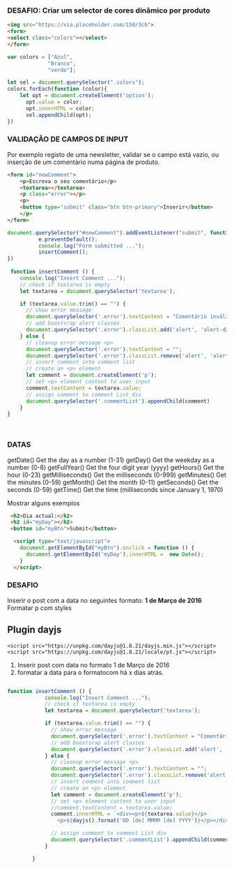 ### DESAFIO: Criar um selector de cores dinâmico por produto

```html
<img src="https://via.placeholder.com/150/3cb">
<form>
<select class="colors"></select>
</form>
```

```js
var colors = ["Azul", 
             "Branco",
             "verde"];

let sel = document.querySelector(".colors");
colors.forEach(function (color){
    let opt = document.createElement('option');
	  opt.value = color;
	  opt.innerHTML = color;
	  sel.appendChild(opt);
})
```

### VALIDAÇÃO DE CAMPOS DE INPUT 

Por exemplo registo de uma newsletter, validar se o campo está vazio, ou inserção de um comentário numa página de produto.

```html
<form id="newComment">
	<p>Escreva o seu comentário</p>
	<textarea></textarea>
	<p class="error"></p>
	<p>
	<button type="submit" class="btn btn-primary">Inserir</button>
	</p>
</form>
```

```js
document.querySelector("#newComment").addEventListener("submit", function(e) {
          e.preventDefault();
          console.log("Form submitted ...");
          insertComment();
})
        
 function insertComment () {
	console.log("Insert Comment ...");
	// check if textarea is empty
	let textarea = document.querySelector('textarea');

	if (textarea.value.trim() == "") {
	  // show error message
	  document.querySelector('.error').textContent = "Comentário inválido";
	  // add boostsrap alert classes
	  document.querySelector('.error').classList.add('alert', 'alert-danger');
	} else {
	  // cleanup error message <p>
	  document.querySelector('.error').textContent = "";
	  document.querySelector('.error').classList.remove('alert', 'alert-danger');
	  // insert comment into comment list
	  // create an <p> element
	  let comment = document.createElement('p');
	  // set <p> element content to user input
	  comment.textContent = textarea.value;
	  // assign comment to comment List div
	  document.querySelector('.commentList').appendChild(comment)
	}
}

    
```

### DATAS

getDate() Get the day as a number (1-31)
getDay() Get the weekday as a number (0-6)
getFullYear() Get the four digit year (yyyy)
getHours() Get the hour (0-23)
getMilliseconds() Get the milliseconds (0-999)
getMinutes() Get the minutes (0-59)
getMonth() Get the month (0-11)
getSeconds() Get the seconds (0-59)
getTime() Get the time (milliseconds since January 1, 1970)

Mostrar alguns exemplos

```html
 <h2>Dia actual:</h2>
 <h2 id="myDay"></h2>
 <button id="myBtn">Submit</button>

  <script type="text/javascript">
    document.getElementById("myBtn").onclick = function () {
      document.getElementById('myDay').innerHTML =  new Date();
    }
  </script>
```

### DESAFIO

Inserir o post com a data no seguintes formato: **1 de Março de 2016**
Formatar p com styles

## Plugin dayjs

`<script src="https://unpkg.com/dayjs@1.8.21/dayjs.min.js"></script>`
`<script src="https://unpkg.com/dayjs@1.8.21/locale/pt.js"></script>`


1. Inserir post com data no formato 1 de Março de 2016
2. formatar a data para o formatocom há x dias atrás.

```js

function insertComment () {
            console.log("Insert Comment ...");
            // check if textarea is empty
            let textarea = document.querySelector('textarea');

            if (textarea.value.trim() == "") {
              // show error message
              document.querySelector('.error').textContent = "Comentário inválido";
              // add boostsrap alert classes
              document.querySelector('.error').classList.add('alert', 'alert-danger');
            } else {
              // cleanup error message <p>
              document.querySelector('.error').textContent = "";
              document.querySelector('.error').classList.remove('alert', 'alert-danger');
              // insert comment into comment list
              // create an <p> element
              let comment = document.createElement('p');
              // set <p> element content to user input
              //comment.textContent = textarea.value;
              comment.innerHTML = `<div><p>${textarea.value}</p>
                <p>${dayjs().format('DD [de] MMMM [de] YYYY')}</p></div>`;

              // assign comment to comment List div
              document.querySelector('.commentList').appendChild(comment)
            }

        }
```
